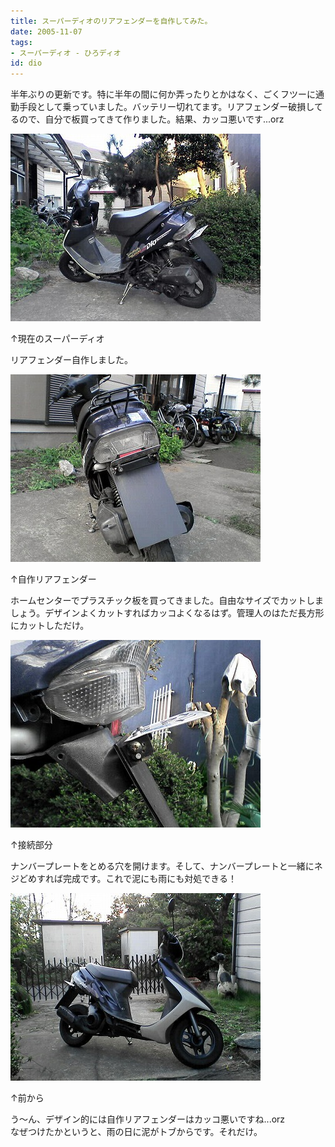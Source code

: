 ```yaml
---
title: スーパーディオのリアフェンダーを自作してみた。
date: 2005-11-07
tags:
- スーパーディオ - ひろディオ
id: dio
---
```



<p class="sentence spacing10">半年ぶりの更新です。特に半年の間に何か弄ったりとかはなく、ごくフツーに通勤手段として乗っていました。バッテリー切れてます。リアフェンダー破損してるので、自分で板買ってきて作りました。結果、カッコ悪いです...orz</p>
<div class="center spacing"><img class="img-fluid" src="/photo/diary/2005.11.07_dio1.jpg" alt=""></div>
<p class="sentence">↑現在のスーパーディオ</p>
<p class="sentence spacing10">リアフェンダー自作しました。</p>
<div class="center spacing"><img class="img-fluid" src="/photo/diary/2005.11.07_dio2.jpg" alt=""></div>
<p class="sentence">↑自作リアフェンダー</p>
<p class="sentence spacing10">ホームセンターでプラスチック板を買ってきました。自由なサイズでカットしましょう。デザインよくカットすればカッコよくなるはず。管理人のはただ長方形にカットしただけ。</p>
<div class="center spacing"><img class="img-fluid" src="/photo/diary/2005.11.07_dio3.jpg" alt=""></div>
<p class="sentence">↑接続部分</p>
<p class="sentence spacing10">ナンバープレートをとめる穴を開けます。そして、ナンバープレートと一緒にネジどめすれば完成です。これで泥にも雨にも対処できる！</p>
<div class="center spacing"><img class="img-fluid" src="/photo/diary/2005.11.07_dio4.jpg" alt=""></div>
<p class="sentence">↑前から</p>
<p class="sentence">う～ん、デザイン的には自作リアフェンダーはカッコ悪いですね...orz<br>なぜつけたかというと、雨の日に泥がトブからです。それだけ。</p>
